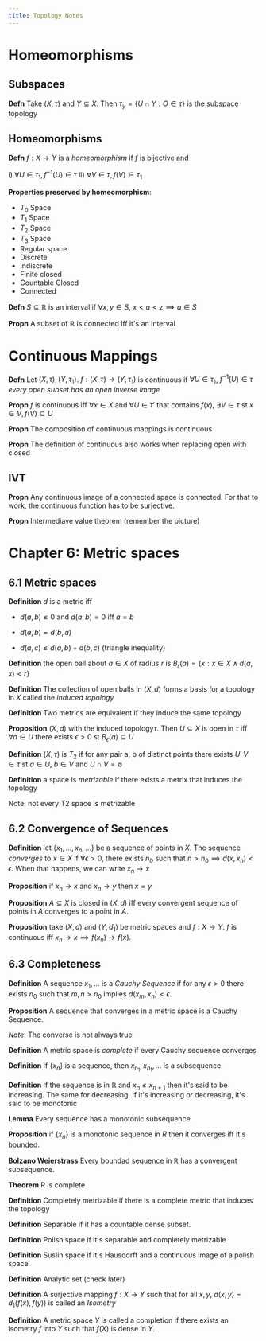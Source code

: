 ```yaml
---
title: Topology Notes
---
```


# Homeomorphisms

## Subspaces

**Defn** Take $(X, \tau)$ and $Y \subseteq X$. Then $\tau_y = \{U \cap
Y : O \in \tau\}$ is the subspace topology

## Homeomorphisms

**Defn** $f: X \to Y$ is a *homeomorphism* if $f$ is bijective and 

i) $\forall U \in \tau_1, f^{-1}(U)\in \tau$
ii) $\forall V \in \tau, f(V) \in \tau_1$

**Properties preserved by homeomorphism**:

* $T_0$ Space
* $T_1$ Space
* $T_2$ Space
* $T_3$ Space
* Regular space
* Discrete
* Indiscrete
* Finite closed
* Countable Closed
* Connected

**Defn** $S \subseteq \mathbb R$ is an interval if $\forall x, y \in
S$, $x < a < z \implies a \in S$

**Propn** A subset of $\mathbb R$ is connected iff it's an interval 

# Continuous Mappings

**Defn** Let $(X, \tau), (Y, \tau_1)$. $f: (X, \tau) \to (Y, \tau_1)$
is continuous if $\forall U \in \tau_1$, $f^{-1}(U) \in \tau$
*every open subset has an open inverse image*

**Propn** $f$ is continuous iff $\forall x \in X$ and $\forall U
\in \tau'$ that contains $f(x)$, $\exists V \in \tau$ st $x \in V,
f(V) \subseteq U$

**Propn** The composition of continuous mappings is continuous

**Propn** The definition of continuous also works when replacing open
with closed

## IVT

**Propn** Any continuous image of a connected space is connected. For
that to work, the continuous function has to be surjective.

**Propn** Intermediave value theorem (remember the picture)


# Chapter 6: Metric spaces

## 6.1 Metric spaces

**Definition** $d$ is a metric iff

* $d(a, b) \leq 0$ and $d(a, b) = 0$ iff $a = b$

* $d(a, b) = d(b, a)$

* $d(a, c) \leq d(a, b) + d(b, c)$ (triangle inequality)

**Definition** the open ball about $a \in X$ of radius $r$ is $B_r(a) = \{x : x
\in X \land d(a, x) < r\}$

**Definition** The collection of open balls in $(X, d)$ forms a basis for a
topology in $X$ called the *induced topology*

**Definition** Two metrics are equivalent if they induce the same topology

**Proposition** $(X, d)$ with the induced topology$\tau$. Then $U \subseteq X$
is open in $\tau$ iff $\forall a \in U$ there exists $\epsilon > 0$ st
$B_\epsilon (a) \subseteq U$

**Definition** $(X, \tau)$ is $T_2$ if for any pair a, b of distinct points
there exists $U, V \in \tau$ st $a \in U$, $b \in V$ and $U \cap V = \emptyset$ 

**Definition** a space is *metrizable* if there exists a metrix that induces
the topology

Note: not every T2 space is metrizable

## 6.2 Convergence of Sequences

**Definition** let $\{x_1, ..., x_n, ...\}$ be a sequence of points in $X$. The
sequence *converges* to $x \in X$ if $\forall \epsilon > 0$, there exists $n_0$
such that $n > n_0 \implies d(x, x_n) < \epsilon$. When that happens, we can
write $x_n \to x$

**Proposition** if $x_n \to x$ and $x_n \to y$ then $x = y$

**Proposition** $A \subseteq X$ is closed in $(X, d)$ iff every convergent
sequence of points in $A$ converges to a point in $A$. 

**Proposition** take $(X, d)$ and $(Y, d_1)$ be metric spaces and $f: X \to Y$.
$f$ is continuous iff $x_n \to x \implies f(x_n) \to f(x)$.


## 6.3 Completeness

**Definition** A sequence $x_1, ...$ is a *Cauchy Sequence* if for any $\epsilon>0$ there exists $n_0$ such that $m, n > n_0$ implies $d(x_m, x_n) < \epsilon$.

**Proposition** A sequence that converges in a metric space is a Cauchy Sequence.

*Note*: The converse is not always true

**Definition** A metric space is *complete* if every Cauchy sequence converges

**Definition** If $\{x_n\}$ is a sequence, then $x_{n_1}, x_{n_1}, ...$ is a subsequence.

**Definition** If the sequence is in $\mathbb{R}$ and $x_n \leq x_{n + 1}$ then it's said to be increasing. The same for decreasing. If it's increasing or decreasing, it's said to be monotonic

**Lemma** Every sequence has a monotonic subsequence

**Proposition** if $\{x_n\}$ is a monotonic sequence in $R$ then it converges iff it's bounded.

**Bolzano Weierstrass** Every boundad sequence in $\mathbb{R}$ has a convergent subsequence.

**Theorem** R is complete

**Definition** Completely metrizable if there is a complete metric that induces the topology

**Definition** Separable if it has a countable dense subset.

**Definition** Polish space if it's separable and completely metrizable

**Definition** Suslin space if it's Hausdorff and a continuous image of a polish space. 

**Definition** Analytic set (check later)

**Definition** A surjective mapping $f: X \to Y$ such that for all $x, y$, $d(x, y) = d_1(f(x), f(y))$ is called an *Isometry*

**Definition** A metric space $Y$ is called a completion if there exists an isometry $f$ into $Y$ such that $f(X)$ is dense in $Y$.

